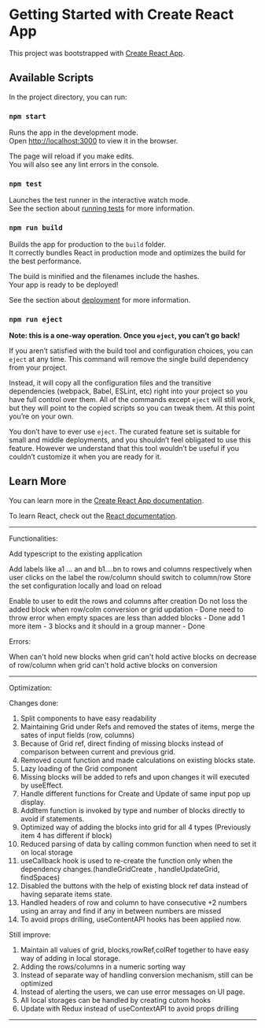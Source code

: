 # Getting Started with Create React App

This project was bootstrapped with [Create React App](https://github.com/facebook/create-react-app).

## Available Scripts

In the project directory, you can run:

### `npm start`

Runs the app in the development mode.\
Open [http://localhost:3000](http://localhost:3000) to view it in the browser.

The page will reload if you make edits.\
You will also see any lint errors in the console.

### `npm test`

Launches the test runner in the interactive watch mode.\
See the section about [running tests](https://facebook.github.io/create-react-app/docs/running-tests) for more information.

### `npm run build`

Builds the app for production to the `build` folder.\
It correctly bundles React in production mode and optimizes the build for the best performance.

The build is minified and the filenames include the hashes.\
Your app is ready to be deployed!

See the section about [deployment](https://facebook.github.io/create-react-app/docs/deployment) for more information.

### `npm run eject`

**Note: this is a one-way operation. Once you `eject`, you can’t go back!**

If you aren’t satisfied with the build tool and configuration choices, you can `eject` at any time. This command will remove the single build dependency from your project.

Instead, it will copy all the configuration files and the transitive dependencies (webpack, Babel, ESLint, etc) right into your project so you have full control over them. All of the commands except `eject` will still work, but they will point to the copied scripts so you can tweak them. At this point you’re on your own.

You don’t have to ever use `eject`. The curated feature set is suitable for small and middle deployments, and you shouldn’t feel obligated to use this feature. However we understand that this tool wouldn’t be useful if you couldn’t customize it when you are ready for it.

## Learn More

You can learn more in the [Create React App documentation](https://facebook.github.io/create-react-app/docs/getting-started).

To learn React, check out the [React documentation](https://reactjs.org/).


-----------------------------------------------------------------------------------
Functionalities:

Add typescript to the existing application

Add labels like a1 ... an and b1....bn to rows and columns respectively
when user clicks on the label the row/column should switch to column/row
Store the set configuration locally and load on reload

Enable to user to edit the rows and columns after creation
Do not loss the added block when row/colm conversion or grid updation - Done
need to throw error when empty spaces are less than added blocks - Done
add 1 more item - 3 blocks and it should in a group manner - Done

Errors:

When can't hold new blocks
when grid can't hold active blocks on decrease of row/column
when grid can't hold active blocks on conversion

-------------------------------------------------------------------------------------

Optimization:

Changes done:

1. Split components to have easy readability
2. Maintaining Grid under Refs and removed the states of items, merge the sates of input fields (row, columns)
3. Because of Grid ref, direct finding of missing blocks instead of comparison between current and previous grid.
4. Removed count function and made calculations on existing blocks state.
5. Lazy loading of the Grid component
6. Missing blocks will be added to refs and upon changes it will executed by useEffect.
7. Handle different functions for Create and Update of same input pop up display.
8. AddItem function is invoked by type and number of blocks directly to avoid if statements.
9. Optimized way of adding the blocks into grid for all 4 types (Previously item 4 has different if block)
10. Reduced parsing of data by calling common function when need to set it on local storage
11. useCallback hook is used to re-create the function only when the dependency changes.(handleGridCreate , handleUpdateGrid, findSpaces)
12. Disabled the buttons with the help of existing block ref data instead of having separate items state.
13. Handled headers of row and column to have consecutive +2 numbers using an array and find if any in between numbers are missed
14. To avoid props drilling, useContentAPI hooks has been applied now.



Still improve:
1. Maintain all values of grid, blocks,rowRef,colRef together to have easy way of adding in local storage.
2. Adding the rows/columns in a numeric sorting way
3. Instead of separate way of handling conversion mechanism, still can be optimized
4. Instead of alerting the users, we can use error messages on UI page.
5. All local storages can be handled by creating cutom hooks
6. Update with Redux instead of useContextAPI to avoid props drilling

------------------------------------------------------------------------------------------
